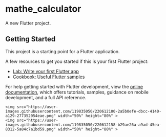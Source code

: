 # mathe_calculator

A new Flutter project.

## Getting Started

This project is a starting point for a Flutter application.

A few resources to get you started if this is your first Flutter project:

- [Lab: Write your first Flutter app](https://docs.flutter.dev/get-started/codelab)
- [Cookbook: Useful Flutter samples](https://docs.flutter.dev/cookbook)

For help getting started with Flutter development, view the
[online documentation](https://docs.flutter.dev/), which offers tutorials,
samples, guidance on mobile development, and a full API reference.
<p>

    <img src="https://user-images.githubusercontent.com/119835050/220612100-2a5b0efe-dbcc-4140-a129-277352054eae.png" width="50%" height="80%" >
    <img src="https://user-images.githubusercontent.com/119835050/220612158-b29ae26a-a9ad-45ea-8312-5a84c7a1bd59.png" width="50%" height="80%" >

</p>
